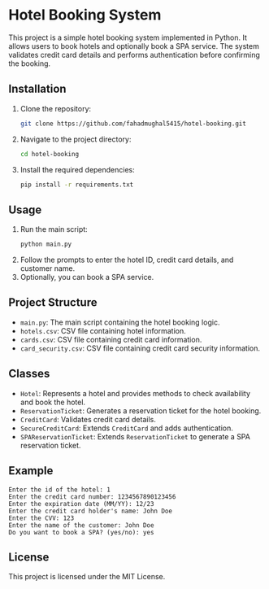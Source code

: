 # Hotel Booking System

This project is a simple hotel booking system implemented in Python. It allows users to book hotels and optionally book a SPA service. The system validates credit card details and performs authentication before confirming the booking.

## Installation

1. Clone the repository:
    ```bash
    git clone https://github.com/fahadmughal5415/hotel-booking.git
    ```
2. Navigate to the project directory:
    ```bash
    cd hotel-booking
    ```
3. Install the required dependencies:
    ```bash
    pip install -r requirements.txt
    ```

## Usage

1. Run the main script:
    ```bash
    python main.py
    ```
2. Follow the prompts to enter the hotel ID, credit card details, and customer name.
3. Optionally, you can book a SPA service.

## Project Structure

- `main.py`: The main script containing the hotel booking logic.
- `hotels.csv`: CSV file containing hotel information.
- `cards.csv`: CSV file containing credit card information.
- `card_security.csv`: CSV file containing credit card security information.

## Classes

- `Hotel`: Represents a hotel and provides methods to check availability and book the hotel.
- `ReservationTicket`: Generates a reservation ticket for the hotel booking.
- `CreditCard`: Validates credit card details.
- `SecureCreditCard`: Extends `CreditCard` and adds authentication.
- `SPAReservationTicket`: Extends `ReservationTicket` to generate a SPA reservation ticket.

## Example

```plaintext
Enter the id of the hotel: 1
Enter the credit card number: 1234567890123456
Enter the expiration date (MM/YY): 12/23
Enter the credit card holder's name: John Doe
Enter the CVV: 123
Enter the name of the customer: John Doe
Do you want to book a SPA? (yes/no): yes
```

## License

This project is licensed under the MIT License.

